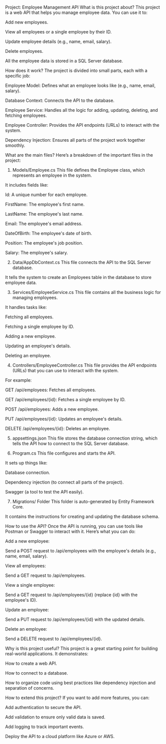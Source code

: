 Project: Employee Management API
What is this project about?
This project is a web API that helps you manage employee data. You can use it to:

Add new employees.

View all employees or a single employee by their ID.

Update employee details (e.g., name, email, salary).

Delete employees.

All the employee data is stored in a SQL Server database.

How does it work?
The project is divided into small parts, each with a specific job:

Employee Model: Defines what an employee looks like (e.g., name, email, salary).

Database Context: Connects the API to the database.

Employee Service: Handles all the logic for adding, updating, deleting, and fetching employees.

Employee Controller: Provides the API endpoints (URLs) to interact with the system.

Dependency Injection: Ensures all parts of the project work together smoothly.

What are the main files?
Here’s a breakdown of the important files in the project:

1. Models/Employee.cs
This file defines the Employee class, which represents an employee in the system.

It includes fields like:

Id: A unique number for each employee.

FirstName: The employee's first name.

LastName: The employee's last name.

Email: The employee's email address.

DateOfBirth: The employee's date of birth.

Position: The employee's job position.

Salary: The employee's salary.

2. Data/AppDbContext.cs
This file connects the API to the SQL Server database.

It tells the system to create an Employees table in the database to store employee data.

3. Services/EmployeeService.cs
This file contains all the business logic for managing employees.

It handles tasks like:

Fetching all employees.

Fetching a single employee by ID.

Adding a new employee.

Updating an employee's details.

Deleting an employee.

4. Controllers/EmployeeController.cs
This file provides the API endpoints (URLs) that you can use to interact with the system.

For example:

GET /api/employees: Fetches all employees.

GET /api/employees/{id}: Fetches a single employee by ID.

POST /api/employees: Adds a new employee.

PUT /api/employees/{id}: Updates an employee's details.

DELETE /api/employees/{id}: Deletes an employee.

5. appsettings.json
This file stores the database connection string, which tells the API how to connect to the SQL Server database.

6. Program.cs
This file configures and starts the API.

It sets up things like:

Database connection.

Dependency injection (to connect all parts of the project).

Swagger (a tool to test the API easily).

7. Migrations/ Folder
This folder is auto-generated by Entity Framework Core.

It contains the instructions for creating and updating the database schema.

How to use the API?
Once the API is running, you can use tools like Postman or Swagger to interact with it. Here’s what you can do:

Add a new employee:

Send a POST request to /api/employees with the employee's details (e.g., name, email, salary).

View all employees:

Send a GET request to /api/employees.

View a single employee:

Send a GET request to /api/employees/{id} (replace {id} with the employee's ID).

Update an employee:

Send a PUT request to /api/employees/{id} with the updated details.

Delete an employee:

Send a DELETE request to /api/employees/{id}.

Why is this project useful?
This project is a great starting point for building real-world applications. It demonstrates:

How to create a web API.

How to connect to a database.

How to organize code using best practices like dependency injection and separation of concerns.

How to extend this project?
If you want to add more features, you can:

Add authentication to secure the API.

Add validation to ensure only valid data is saved.

Add logging to track important events.

Deploy the API to a cloud platform like Azure or AWS.
